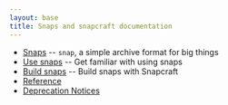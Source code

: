 ```yaml
---
layout: base
title: Snaps and snapcraft documentation
---
```


- [Snaps](/snaps) -- `snap`, a simple archive format for big things
- [Use snaps](/core) -- Get familiar with using snaps
- [Build snaps](/build-snaps) -- Build snaps with Snapcraft
- [Reference](/reference)
- [Deprecation Notices](/deprecation-notices)
